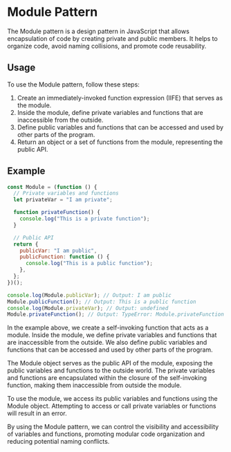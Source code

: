 # Module Pattern

The Module pattern is a design pattern in JavaScript that allows encapsulation of code by creating private and public members. It helps to organize code, avoid naming collisions, and promote code reusability.

## Usage

To use the Module pattern, follow these steps:

1. Create an immediately-invoked function expression (IIFE) that serves as the module.
2. Inside the module, define private variables and functions that are inaccessible from the outside.
3. Define public variables and functions that can be accessed and used by other parts of the program.
4. Return an object or a set of functions from the module, representing the public API.

## Example

```javascript
const Module = (function () {
  // Private variables and functions
  let privateVar = "I am private";

  function privateFunction() {
    console.log("This is a private function");
  }

  // Public API
  return {
    publicVar: "I am public",
    publicFunction: function () {
      console.log("This is a public function");
    },
  };
})();

console.log(Module.publicVar); // Output: I am public
Module.publicFunction(); // Output: This is a public function
console.log(Module.privateVar); // Output: undefined
Module.privateFunction(); // Output: TypeError: Module.privateFunction is not a function
```

In the example above, we create a self-invoking function that acts as a module. Inside the module, we define private variables and functions that are inaccessible from the outside. We also define public variables and functions that can be accessed and used by other parts of the program.

The Module object serves as the public API of the module, exposing the public variables and functions to the outside world. The private variables and functions are encapsulated within the closure of the self-invoking function, making them inaccessible from outside the module.

To use the module, we access its public variables and functions using the Module object. Attempting to access or call private variables or functions will result in an error.

By using the Module pattern, we can control the visibility and accessibility of variables and functions, promoting modular code organization and reducing potential naming conflicts.
